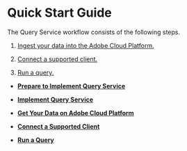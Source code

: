 # Quick Start Guide

The Query Service workflow consists of the following steps.

1.  [Ingest your data into the Adobe Cloud Platform.](qs-add-data.md)
    
2.  [Connect a supported client.](qs-connect-client.md)
    
3.  [Run a query.](qs-run-query.md)
    

*   **[Prepare to Implement Query Service](qs-prepare-to-implement.md)**  
    
*   **[Implement Query Service](qs-implement.md)**  
    
*   **[Get Your Data on Adobe Cloud Platform](qs-add-data.md)**  
    
*   **[Connect a Supported Client](qs-connect-client.md)**  
    
*   **[Run a Query](qs-run-query.md)**